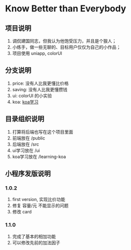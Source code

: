 # Know Better than Everybody

## 项目说明
1. 调侃建国同志，但我认为他饱受压力，并且是个狠人；
2. 小练手，做一些无聊的、目标用户仅仅为自己的小作品；
3. 项目使用 uniapp, colorUI

## 分支说明
1. price: 没有人比我更懂比价格
2. saving: 没有人比我更懂攒钱
3. ui: colorUI 的小实验
4. koa: [koa学习](https://www.youtube.com/watch?v=z84uTk5zmak)

## 目录组织说明
1. 打算将后端也写在这个项目里面
2. 前端放在 /public
3. 后端放在 /src
4. ui学习放在 /ui
5. koa学习放在 /learning-koa

## 小程序发版说明

### 1.0.2
1. first version, 实现比价功能
2. 修复 容量/元 不能显示的问题
3. 修改 card 

### 1.1.0
1. 完成了基本的相加功能
2. 可以修改先前的加法因子
